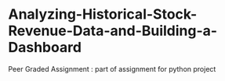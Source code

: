 # Analyzing-Historical-Stock-Revenue-Data-and-Building-a-Dashboard
Peer Graded Assignment : part of assignment for python project
